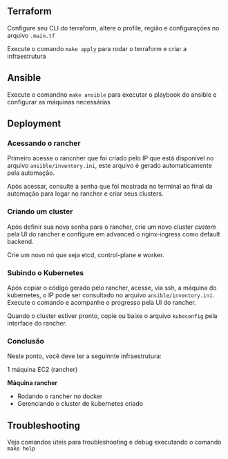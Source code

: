 ## Terraform

Configure seu CLI do terraform,
altere o profile, região e configurações no arquivo `.main.tf`

Execute o comando `make apply` para rodar o terraform e criar a infraestrutura

## Ansible

Execute o comandno `make ansible` para executar o playbook do ansible e configurar as máquinas necessárias

## Deployment

### Acessando o rancher

Primeiro acesse o rancnher que foi criado pelo IP que está disponível no arquivo `ansible/inventory.ini`, este arquivo é gerado automaticamente pela automação.

Após acessar, consulte a senha que foi mostrada no terminal ao final da automação para logar no rancher e criar seus clusters.


### Criando um cluster

Após definir sua nova senha para o rancher, crie um novo cluster _custom_ pela UI do rancher e configure em advanced o nginx-ingress como default backend.

Crie um novo nó que seja etcd, control-plane e worker.

### Subindo o Kubernetes

Após copiar o código gerado pelo rancher, acesse, via ssh, a máquina do kubernetes, o IP pode ser consultado no arquivo `ansible/inventory.ini`. Execute o comando e acompanhe o progresso pela UI do rancher.

Quando o cluster estiver pronto, copie ou baixe o arquivo `kubeconfig` pela interface do rancher. 

### Conclusão

Neste ponto, você deve ter a seguinnte infraestrutura:

1 máquina EC2 (rancher)

**Máquina rancher**
- Rodando o rancher no docker
- Gerenciando o cluster de kubernetes criado

## Troubleshooting

Veja comandos úteis para troubleshooting e debug executando o comando `make help`
